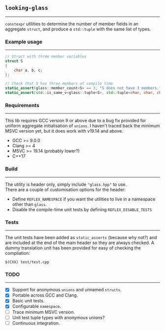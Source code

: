 ## `looking-glass`
---
`constexpr` utilities to determine the number of member fields in an aggregate `struct`, and produce a `std::tuple` with the same list of types.

### Example usage
---
```cpp
// Struct with three member variables
struct S
{
    char a, b, c;
};

// Check that S has three members at compile time
static_assert(glass::member_count<S> == 3, "S does not have 3 members.");
static_assert(std::is_same_v<glass::tuple<S>, std::tuple<char, char, char>>);
```

### Requirements
---
This lib requires GCC version 9 or above due to a bug fix provided for uniform aggregate initialisation of `unions`.
I haven't traced back the minimum MSVC version yet, but it does work with v19.14 and above.
* GCC >= 9.0.0
* Clang >= 4
* MSVC >= 19.14 (probably lower?)
* C++17

### Build
---
The utility is header only, simply include `"glass.hpp"` to use.  
There are a couple of customisation options for the header:
* Define `REFLEX_NAMESPACE` if you want the utilities to live in a namespace other than `glass`.
* Disable the compile-time unit tests by defining `REFLEX_DISABLE_TESTS`

### Tests
---
The unit tests have been added as `static_asserts` (because why not?) and are included at the end of the main header so they are always checked.
A dummy translation unit has been provided for easy of checking the compilation:

```
$(CXX) test/test.cpp
```

### TODO
---
- [x] Support for anonymous `unions` and unnamed `structs`.
- [x] Portable across GCC and Clang.
- [x] Basic unit tests.
- [x] Configurable `namespace`.
- [ ] Trace minimum MSVC version.
- [ ] Unit test tuple types with anonymous unions?
- [ ] Continuous integration.
